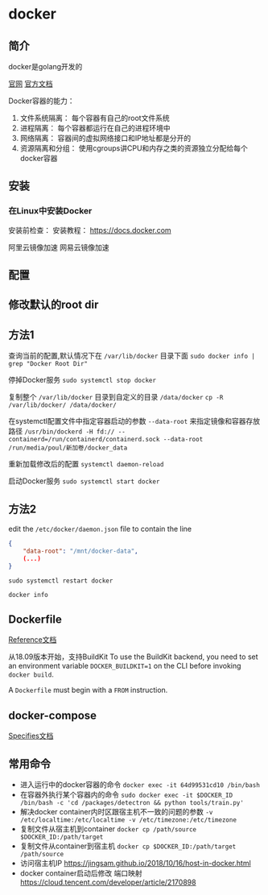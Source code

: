 # docker

## 简介
docker是golang开发的 

[官网]('https://www.docker.com/' '')
[官方文档]('https://docs.docker.com/get-started/' '')

Docker容器的能力：
1. 文件系统隔离： 每个容器有自己的root文件系统
1. 进程隔离： 每个容器都运行在自己的进程环境中
1. 网络隔离： 容器间的虚拟网络接口和IP地址都是分开的
1. 资源隔离和分组： 使用cgroups讲CPU和内存之类的资源独立分配给每个docker容器

## 安装
### 在Linux中安装Docker
安装前检查：
    安装教程： https://docs.docker.com
  
阿里云镜像加速
网易云镜像加速

## 配置

## 修改默认的root dir

## 方法1
查询当前的配置,默认情况下在 `/var/lib/docker` 目录下面
`sudo docker info | grep "Docker Root Dir"`

停掉Docker服务
`sudo systemctl stop docker`

复制整个 `/var/lib/docker` 目录到自定义的目录 `/data/docker`
`cp -R /var/lib/docker/ /data/docker/`

在systemctl配置文件中指定容器启动的参数 `--data-root` 来指定镜像和容器存放路径
`/usr/bin/dockerd -H fd:// --containerd=/run/containerd/containerd.sock --data-root /run/media/poul/新加卷/docker_data`

重新加载修改后的配置
`systemctl daemon-reload`

启动Docker服务
`sudo systemctl start docker`

## 方法2
edit the `/etc/docker/daemon.json` file to contain the line
```json
{
    "data-root": "/mnt/docker-data",
    (...)
}
```

`sudo systemctl restart docker`

`docker info`

## Dockerfile
[Reference文档](https://docs.docker.com/engine/reference/builder/ '')

从18.09版本开始，支持BuildKit 
To use the BuildKit backend, you need to set an environment variable `DOCKER_BUILDKIT=1` on the CLI before invoking `docker build`.

 A `Dockerfile` must begin with a `FROM` instruction.

## docker-compose
[Specifies文档](https://github.com/compose-spec/compose-spec/blob/master/spec.md '')



## 常用命令

- 进入运行中的docker容器的命令  `docker exec -it 64d99531cd10 /bin/bash`
- 在容器外执行某个容器内的命令 `sudo docker exec -it $DOCKER_ID /bin/bash -c 'cd /packages/detectron && python tools/train.py'`
- 解决docker container内时区跟宿主机不一致的问题的参数 `-v /etc/localtime:/etc/localtime -v /etc/timezone:/etc/timezone`
- 复制文件从宿主机到container `docker cp /path/source $DOCKER_ID:/path/target`
- 复制文件从container到宿主机 `docker cp $DOCKER_ID:/path/target /path/source`
- 访问宿主机IP https://jingsam.github.io/2018/10/16/host-in-docker.html
- docker container启动后修改 端口映射 https://cloud.tencent.com/developer/article/2170898